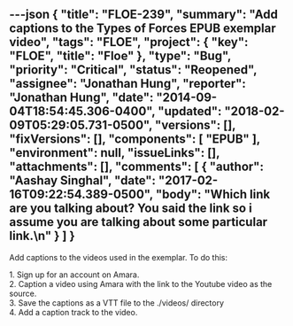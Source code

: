 ---json
{
  "title": "FLOE-239",
  "summary": "Add captions to the Types of Forces EPUB exemplar video",
  "tags": "FLOE",
  "project": {
    "key": "FLOE",
    "title": "Floe"
  },
  "type": "Bug",
  "priority": "Critical",
  "status": "Reopened",
  "assignee": "Jonathan Hung",
  "reporter": "Jonathan Hung",
  "date": "2014-09-04T18:54:45.306-0400",
  "updated": "2018-02-09T05:29:05.731-0500",
  "versions": [],
  "fixVersions": [],
  "components": [
    "EPUB"
  ],
  "environment": null,
  "issueLinks": [],
  "attachments": [],
  "comments": [
    {
      "author": "Aashay Singhal",
      "date": "2017-02-16T09:22:54.389-0500",
      "body": "Which link are you talking about? You said the link so i assume you are talking about some particular link.\n"
    }
  ]
}
---
Add captions to the videos used in the exemplar. To do this:

1\. Sign up for an account on Amara.\
2\. Caption a video using Amara with the link to the Youtube video as the source.\
3\. Save the captions as a VTT file to the ./videos/ directory\
4\. Add a caption track to the video.

        